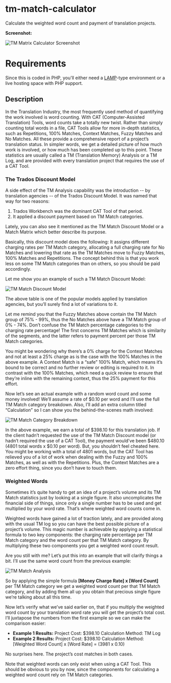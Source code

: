 # tm-match-calculator
Calculate the weighted word count and payment of translation projects.

**Screenshot:**

![TM Matrix Calculator Screenshot](https://www.translators-tech-help.com/TM-Matrix-Calculator-Screenshot-Small.png)

# Requirements
Since this is coded in PHP, you'll either need a [LAMP](https://en.wikipedia.org/wiki/LAMP_(software_bundle))-type environment or a live hosting space with PHP support.

## Description
In the Translation Industry, the most frequently used method of quantifying the work involved is word counting. With CAT (Computer-Assisted Translation) Tools, word counts take a totally new twist. Rather than simply counting total words in a file, CAT Tools allow for more in-depth statistics, such as Repetitions, 100% Matches, Context Matches, Fuzzy Matches and No Matches. All these provide a comprehensive report of a project’s translation status. In simpler words, we get a detailed picture of how much work is involved, or how much has been completed up to this point. These statistics are usually called a TM (Translation Memory) Analysis or a TM Log, and are provided with every translation project that requires the use of a CAT Tool.

### The Trados Discount Model
A side effect of the TM Analysis capability was the introduction -- by translation agencies -- of the Trados Discount Model. It was named that way for two reasons:

1. Trados Workbench was the dominant CAT Tool of that period.
2. It applied a discount payment based on TM Match categories.

Lately, you can also see it mentioned as the TM Match Discount Model or a Match Matrix which better describe its purpose.

Basically, this discount model does the following: It assigns different charging rates per TM Match category, allocating a full charging rate for No Matches and lowering that rate as the TM Matches move to Fuzzy Matches, 100% Matches and Repetitions. The concept behind this is that you work less on some TM Match categories than on others, so you should be paid accordingly.

Let me show you an example of such a TM Match Discount Model:

![TM Match Discount Model](https://www.translators-tech-help.com/images/TM_Match_Discount_Model.png)

The above table is one of the popular models applied by translation agencies, but you’ll surely find a lot of variations to it.

Let me remind you that the Fuzzy Matches above contain the TM Match group of 75% - 99%, thus the No Matches above have a TM Match group of 0% - 74%. Don’t confuse the TM Match percentage categories to the charging rate percentage! The first concerns TM Matches which is similarity of the segments, and the latter refers to payment percent per those TM Match categories.

You might be wondering why there’s a 0% charge for the Context Matches and not at least a 25% charge as is the case with the 100% Matches in the above example. A Context Match is a “safe” 100% Match, which means it’s bound to be correct and no further review or editing is required to it. In contrast with the 100% Matches, which need a quick review to ensure that they’re inline with the remaining context, thus the 25% payment for this effort.

Now let’s see an actual example with a random word count and some money involved! We’ll assume a rate of $0.10 per word and I’ll use the full TM Match category breakdown. Also, I’ll add an extra column titled “Calculation” so I can show you the behind-the-scenes math involved:

![TM Match Category Breakdown](https://www.translators-tech-help.com/images/TM_Match_Category_Breakdown.png)

In the above example, we earn a total of $398.10 for this translation job. If the client hadn’t requested the use of the TM Match Discount model (or hadn’t required the use of a CAT Tool), the payment would’ve been $480.10 (4801 total words x $0.10 per word). But, you shouldn’t feel cheated here. You might be working with a total of 4801 words, but the CAT Tool has relieved you of a lot of work when dealing with the Fuzzy and 100% Matches, as well as with the Repetitions. Plus, the Context Matches are a zero effort thing, since you don’t have to touch them.

### Weighted Words
Sometimes it’s quite handy to get an idea of a project’s volume and its TM Match statistics just by looking at a single figure. It also uncomplicates the financial side of things, since only a single number has to be used and get multiplied by your word rate. That’s where weighted word counts come in.

Weighted words have gained a lot of traction lately, and are provided along with the usual TM log so you can have the best possible picture of a project’s volume. This magic number is achievable by applying a statistical formula to two key components: the charging rate percentage per TM Match category and the word count per that TM Match category. By multiplying these two components you get a weighted word count result.

Are you still with me? Let’s put this into an example that will clarify things a bit. I’ll use the same word count from the previous example:

![TM Match Analysis](https://www.translators-tech-help.com/images/TM_Match_Analysis.png)

So by applying the simple formula **[Money Charge Rate] x [Word Count]** per TM Match category we get a weighted word count per that TM Match category, and by adding them all up you obtain that precious single figure we’re talking about all this time.

Now let’s verify what we’ve said earlier on, that if you multiply the weighted word count by your translation word rate you will get the project’s total cost. I’ll juxtapose the numbers from the first example so we can make the comparison easier:

- **Example 1 Results:** Project Cost: $398.10 Calculation Method: TM Log
- **Example 2 Results:** Project Cost: $398.10 Calculation Method: [Weighted Word Count] x [Word Rate] = (3981 x 0.10)

No surprises here. The project’s cost matches in both cases.

Note that weighted words can only exist when using a CAT Tool. This should be obvious to you by now, since the components for calculating a weighted word count rely on TM Match categories.
